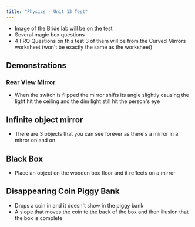 ```yaml
---
title: "Physics - Unit 13 Test"
---
```


- Image of the Bride lab will be on the test
- Several magic box questions
- 4 FRQ Questions on this test 3 of them will be from the Curved Mirrors worksheet (won't be exactly the same as the worksheet)


## Demonstrations

### Rear View Mirror

- When the switch is flipped the mirror shifts its angle slightly causing the light hit the ceiling and the dim light still hit the person's eye
## Infinite object mirror

- There are 3 objects that you can see forever as there's a mirror in a mirror on and on

## Black Box 

- Place an object on the wooden box floor and it reflects on a mirror 

## Disappearing Coin Piggy Bank

- Drops a coin in and it doesn't show in the piggy bank
- A slope that moves the coin to the back of the box and then illusion that the box is complete